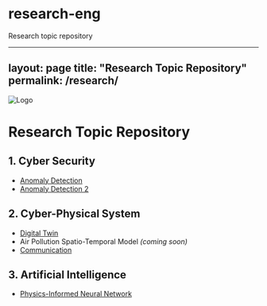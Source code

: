# research-eng
Research topic repository



---
layout: page
title: "Research Topic Repository"
permalink: /research/
---

![Logo](assets/img/logo-placeholder.png)

# Research Topic Repository

## 1. Cyber Security

- [Anomaly Detection](anomaly_detection.md)
- [Anomaly Detection 2](anomaly_detection_2.md)

## 2. Cyber-Physical System

- [Digital Twin](digital_twin.md)
- Air Pollution Spatio-Temporal Model *(coming soon)*
- [Communication](communication.md)

## 3. Artificial Intelligence

- [Physics-Informed Neural Network](pinn.md)


